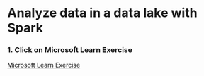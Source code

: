 
# Analyze data in a data lake with Spark

### 1. Click on Microsoft Learn Exercise

[Microsoft Learn Exercise](https://microsoftlearning.github.io/dp-203-azure-data-engineer/Instructions/Labs/05-Analyze-files-with-Spark.html#before-you-start)
